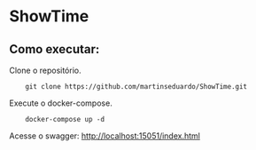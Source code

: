 # ShowTime

## Como executar:

Clone o repositório.
``` Console
    git clone https://github.com/martinseduardo/ShowTime.git
```

Execute o docker-compose.
``` Console
    docker-compose up -d
```

Acesse o swagger:
<http://localhost:15051/index.html>


